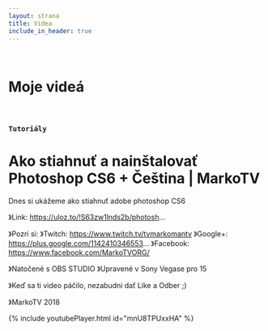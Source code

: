 ```yaml
---
layout: strana
title: Videa
include_in_header: true
---
```

<br>
<h1><strong><i class="fa-solid fa-video"></i> Moje videá</strong></h1>
<br>

### `Tutoriály`
# **Ako stiahnuť a nainštalovať Photoshop CS6 + Čeština | MarkoTV**
Dnes si ukážeme ako stiahnuť adobe photoshop CS6

》Link: https://uloz.to/!S63zw1lnds2b/photosh...

》Pozri si: 
》Twitch: https://www.twitch.tv/tvmarkomantv
》Google+:  https://plus.google.com/1142410346553...
》Facebook: https://www.facebook.com/MarkoTVORG/

》Natočené s OBS STUDIO
》Upravené v Sony Vegase pro 15


》Keď sa ti video páčilo, nezabudni dať Like a Odber ;)

》MarkoTV 2018

{% include youtubePlayer.html id="mnU8TPUxxHA" %}